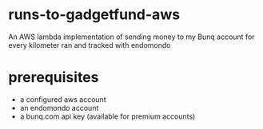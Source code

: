 # runs-to-gadgetfund-aws
An AWS lambda implementation of sending money to my Bunq account for every kilometer ran and tracked with endomondo

# prerequisites
- a configured aws account
- an endomondo account
- a bunq.com api key (available for premium accounts)